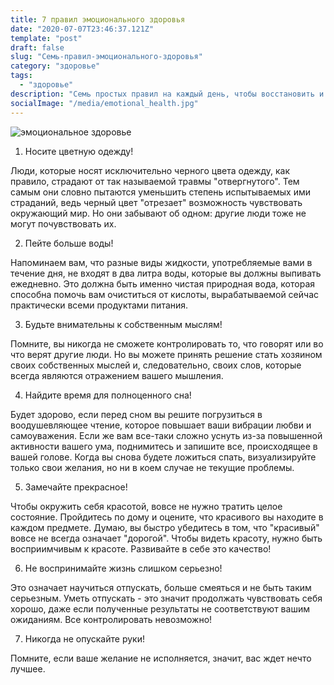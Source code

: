 ```yaml
---
title: 7 правил эмоционального здоровья
date: "2020-07-07T23:46:37.121Z"
template: "post"
draft: false
slug: "Семь-правил-эмоционального-здоровья"
category: "здоровье"
tags:
  - "здоровье"
description: "Семь простых правил на каждый день, чтобы восстановить и поддерживать ваше эмоциональное здоровье"
socialImage: "/media/emotional_health.jpg"
---
```

![эмоциональное здоровье](/media/emotional_health.jpg)

1. Носите цветную одежду!

Люди, которые носят исключительно черного цвета одежду, как правило, страдают от так называемой травмы "отвергнутого". Тем самым они словно пытаются уменьшить степень испытываемых ими страданий, ведь черный цвет "отрезает" возможность чувствовать окружающий мир. Но они забывают об одном: другие люди тоже не могут почувствовать их.

2. Пейте больше воды!

Напоминаем вам, что разные виды жидкости, употребляемые вами в течение дня, не входят в два литра воды, которые вы должны выпивать ежедневно. Это должна быть именно чистая природная вода, которая способна помочь вам очиститься от кислоты, вырабатываемой сейчас практически всеми продуктами питания.

3. Будьте внимательны к собственным мыслям!

Помните, вы никогда не сможете контролировать то, что говорят или во что верят другие люди. Но вы можете принять решение стать хозяином своих собственных мыслей и, следовательно, своих слов, которые всегда являются отражением вашего мышления.

4. Найдите время для полноценного сна!

Будет здорово, если перед сном вы решите погрузиться в воодушевляющее чтение, которое повышает ваши вибрации любви и самоуважения. Если же вам все-таки сложно уснуть из-за повышенной активности вашего ума, поднимитесь и запишите все, происходящее в вашей голове. Когда вы снова будете ложиться спать, визуализируйте только свои желания, но ни в коем случае не текущие проблемы.

5. Замечайте прекрасное!

Чтобы окружить себя красотой, вовсе не нужно тратить целое состояние. Пройдитесь по дому и оцените, что красивого вы находите в каждом предмете. Думаю, вы быстро убедитесь в том, что "красивый" вовсе не всегда означает "дорогой". Чтобы видеть красоту, нужно быть восприимчивым к красоте. Развивайте в себе это качество!

6. Не воспринимайте жизнь слишком серьезно!

Это означает научиться отпускать, больше смеяться и не быть таким серьезным. Уметь отпускать - это значит продолжать чувствовать себя хорошо, даже если полученные результаты не соответствуют вашим ожиданиям. Все контролировать невозможно!

7. Никогда не опускайте руки!

Помните, если ваше желание не исполняется, значит, вас ждет нечто лучшее.